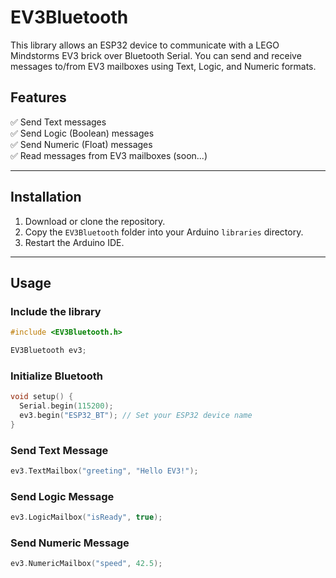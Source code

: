 # EV3Bluetooth

This library allows an ESP32 device to communicate with a LEGO Mindstorms EV3 brick over Bluetooth Serial. You can send and receive messages to/from EV3 mailboxes using Text, Logic, and Numeric formats.

## Features
✅ Send Text messages  
✅ Send Logic (Boolean) messages  
✅ Send Numeric (Float) messages  
✅ Read messages from EV3 mailboxes (soon...)

---

## Installation

1. Download or clone the repository.
2. Copy the `EV3Bluetooth` folder into your Arduino `libraries` directory.
3. Restart the Arduino IDE.

---

## Usage

### Include the library
```cpp
#include <EV3Bluetooth.h>

EV3Bluetooth ev3;
```

### Initialize Bluetooth
```cpp
void setup() {
  Serial.begin(115200);
  ev3.begin("ESP32_BT"); // Set your ESP32 device name
}
```

### Send Text Message
```cpp
ev3.TextMailbox("greeting", "Hello EV3!");
```

### Send Logic Message
```cpp
ev3.LogicMailbox("isReady", true);
```

### Send Numeric Message
```cpp
ev3.NumericMailbox("speed", 42.5);
```
